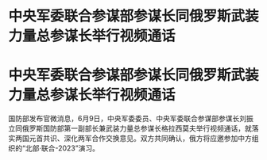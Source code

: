 # 中央军委联合参谋部参谋长同俄罗斯武装力量总参谋长举行视频通话

# 中央军委联合参谋部参谋长同俄罗斯武装力量总参谋长举行视频通话

国防部发布官微消息，6月9日，中央军委委员、中央军委联合参谋部参谋长刘振立同俄罗斯国防部第一副部长兼武装力量总参谋长格拉西莫夫举行视频通话，就落实两国元首共识、深化两军合作交换意见。双方共同确认，俄方将应邀参加中方组织的“北部·联合-2023”演习。

